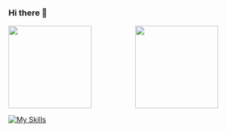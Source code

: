 ### Hi there 👋

<!--
**Phyzait/Phyzait** is a ✨ _special_ ✨ repository because its `README.md` (this file) appears on your GitHub profile.

Here are some ideas to get you started:

- 🔭 I’m currently working on ...
- 🌱 I’m currently learning ...
- 👯 I’m looking to collaborate on ...
- 🤔 I’m looking for help with ...
- 💬 Ask me about ...
- 📫 How to reach me: ...
- 😄 Pronouns: ...
- ⚡ Fun fact: ...
-->

<div style="display: flex; justify-content: space-around;">
  <img 
    src="https://github-readme-stats.vercel.app/api?username=Phyzait&show_icons=true&theme=tokyonight" 
    style="flex: 1; height: 165px;"
  />
  <img 
    src="https://github-readme-stats.vercel.app/api/top-langs/?username=Phyzait&layout=compact&theme=tokyonight" 
    style="flex: 1; height: 165px;"
  />
</div>

[![My Skills](https://skillicons.dev/icons?i=java,dart,flutter,ts,js,html,css,react,vue,py,cpp,cs)](https://skillicons.dev)
